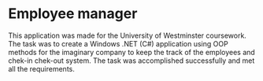 # Employee manager

This application was made for the University of Westminster coursework. 
The task was to create a Windows .NET (C#) application using OOP methods for the imaginary company to keep the track of the employees and chek-in chek-out system. 
The task was accomplished successfully and met all the requirements.

